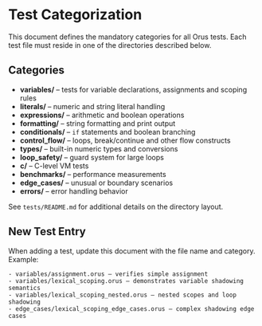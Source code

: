 # Test Categorization

This document defines the mandatory categories for all Orus tests. Each test file must reside in one of the directories described below.

## Categories

- **variables/** – tests for variable declarations, assignments and scoping rules
- **literals/** – numeric and string literal handling
- **expressions/** – arithmetic and boolean operations
- **formatting/** – string formatting and print output
- **conditionals/** – `if` statements and boolean branching
- **control_flow/** – loops, break/continue and other flow constructs
- **types/** – built-in numeric types and conversions
- **loop_safety/** – guard system for large loops
- **c/** – C-level VM tests
- **benchmarks/** – performance measurements
- **edge_cases/** – unusual or boundary scenarios
- **errors/** – error handling behavior

See `tests/README.md` for additional details on the directory layout.

## New Test Entry

When adding a test, update this document with the file name and category. Example:

```text
- variables/assignment.orus – verifies simple assignment
- variables/lexical_scoping.orus – demonstrates variable shadowing semantics
- variables/lexical_scoping_nested.orus – nested scopes and loop shadowing
- edge_cases/lexical_scoping_edge_cases.orus – complex shadowing edge cases
```



